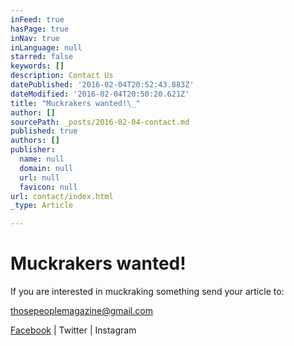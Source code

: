 ```yaml
---
inFeed: true
hasPage: true
inNav: true
inLanguage: null
starred: false
keywords: []
description: Contact Us
datePublished: '2016-02-04T20:52:43.883Z'
dateModified: '2016-02-04T20:50:20.621Z'
title: "Muckrakers wanted!\_"
author: []
sourcePath: _posts/2016-02-04-contact.md
published: true
authors: []
publisher:
  name: null
  domain: null
  url: null
  favicon: null
url: contact/index.html
_type: Article

---
```

# Muckrakers wanted! 

If you are interested in muckraking something send your
article to:

thosepeoplemagazine@gmail.com

[Facebook][0] | Twitter | Instagram

[0]: https://www.facebook.com/thosepeoplemagazine/